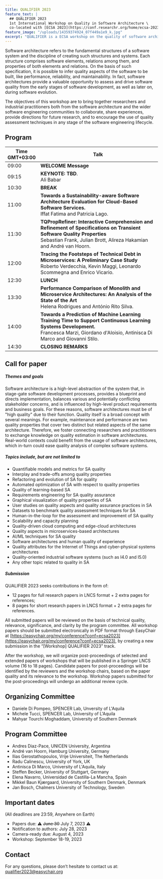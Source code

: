 ```yaml
---
title: QUALIFIER 2023
feature_text: |
  ## QUALIFIER 2023
  1st International Workshop on Quality in Software Architecture \
  co-located with [ECSA 2023](https://conf.researchr.org/home/ecsa-2023)
feature_image: "/uploads/14359374924_07f449a1e9_k.jpg"
excerpt: "QUALIFIER is a ECSA workshop on the quality of software architectures."
---
```


Software architecture refers to the fundamental structures of a software system and the discipline of creating such structures and systems. Each structure comprises software elements, relations among them, and properties of both elements and relations.
On the basis of such specification, it is possible to infer quality aspects of the software to be built, like performance, reliability, and maintainability.
In fact, software architectures provide a valuable opportunity to assess and drive software quality from the early stages of software development, as well as later on, during software evolution.

The objectives of this workshop are to bring together researchers and industrial practitioners both from the software architecture and the wider software engineering communities to collaborate, share experiences, provide directions for future research, and to encourage the use of quality assessment techniques in any stage of the software engineering lifecycle. 

## Program 

| Time <br/> GMT+03:00  | Talk |
| ---   | ---   |
| 09:00 | **WELCOME Message** |
| 09:15 | **KEYNOTE: TBD**. <br /> Ali Babar |
| 10:30 | **BREAK** |
| 11:00 | **Towards a Sustainability-aware Software Architecture Evaluation for Cloud-Based Software Services.** <br /> Iffat Fatima and Patricia Lago. |
| 11:30 | **TQPropRefiner: Interactive Comprehension and Refinement of Specifications on Transient Software Quality Properties** <br /> Sebastian Frank, Julian Brott, Alireza Hakamian and André van Hoorn. |
| 12:00 | **Tracing the Footsteps of Technical Debt in Microservices: A Preliminary Case Study** <br /> Roberto Verdecchia, Kevin Maggi, Leonardo Scommegna and Enrico Vicario. |
| 12:30 | **LUNCH** |
| 13:30 | **Performance Comparison of Monolith and Microservice Architectures: An Analysis of the State of the Art** <br /> Helena Rodrigues and António Rito Silva. |
| 14:00 | **Towards a Prediction of Machine Learning Training Time to Support Continuous Learning Systems Development.** <br /> Francesca Marzi, Giordano d'Aloisio, Antinisca Di Marco and Giovanni Stilo. |
| 14:30 | **CLOSING REMARKS** |

## Call for paper

##### Themes and goals

Software architecture is a high-level abstraction of the system that, in stage-gate software development processes, provides a blueprint and directs implementation, balances various and potentially conflicting stakeholder concerns, and is influenced by high-level product requirements and business goals. For these reasons, software architectures must be of "high quality" due to their function. Quality itself is a broad concept with several meanings. For example, maintenance and performance are two quality properties that cover two distinct but related aspects of the same architecture. Therefore, we foster connecting researchers and practitioners to exchange knowledge on quality estimation in software architectures. Real-world contexts could benefit from the usage of software architectures, which in-turn could ease quality analysis of complex software systems.

##### Topics include, but are not limited to

 - Quantifiable models and metrics for SA quality
 - Interplay and trade-offs among quality properties
 - Refactoring and evolution of SA for quality
 - Automated optimization of SA with respect to quality properties
 - Quality of learning-based SA
 - Requirements engineering for SA quality assurance
 - Graphical visualization of quality properties of SA
 - User studies on quality aspects and quality assurance practices in SA
 - Datasets to benchmark quality assessment techniques for SA
 - Human-in-the-loop for the assessment and improvement of SA quality
 - Scalability and capacity planning 
 - Quality-driven cloud computing and edge-cloud architectures
 - Quality aspects in microservices-based architectures
 - AI/ML techniques for SA quality
 - Software architectures and human quality of experience
 - Quality attributes for the Internet of Things and cyber-physical systems architectures
 - Quality-oriented industrial software systems (such as I4.0 and I5.0)
 - Any other topic related to quality in SA

##### Submission

QUALIFIER 2023 seeks contributions in the form of:
- 12 pages for full research papers in LNCS format + 2 extra pages for references;
- 8 pages for short research papers in LNCS format + 2 extra pages for references.

All submitted papers will be reviewed on the basis of technical quality, relevance, significance, and clarity by the program committee.
All workshop papers should be submitted electronically in PDF format through EasyChair at [https://easychair.org/my/conference?conf=ecsa2023](https://easychair.org/my/conference?conf=ecsa2023), by creating a new submission in the “[Workshop] QUALIFIER 2023” track.

After the workshop, we will organize post-proceedings of selected and extended papers of workshops that will be published in a Springer LNCS volume (16 to 18 pages).
Candidate papers for post-proceedings will be identified by the reviewers and the workshop chairs, based on the paper quality and its relevance to the workshop.
Workshop papers submitted for the post-proceedings will undergo an additional review cycle.

## Organizing Committee

 * Daniele Di Pompeo, SPENCER Lab, Unversity of L'Aquila
 * Michele Tucci, SPENCER Lab, University of L'Aquila
 * Mahyar Tourchi Moghaddam, University of Southern Denmark

## Program Committee

 - Andres Diaz-Pace, UNICEN University, Argentina
 - André van Hoorn, Hamburg University, Germany
 - Ilias Gerostathopoulos, Vrije Universiteit, The Netherlands
 - Radu Calinescu, University of York, UK
 - Antinisca Di Marco, University of L'Aquila, Italy
 - Steffen Becker, University of Stuttgart, Germany
 - Elena Navarro, Universidad de Castilla-La Mancha, Spain
 - Mikkel Baun Kjærgaard, University of Southern Denmark, Denmark
 - Jan Bosch, Chalmers University of Technology, Sweden

## Important dates 
(All deadlines are 23:59, Anywhere on Earth)

 - Papers due: :warning: ~~June 30~~ July 7, 2023 :warning:
 - Notification to authors: July 28, 2023
 - Camera-ready due: August 4, 2023
 - Workshop: September 18-19, 2023

## Contact
For any questions, please don’t hesitate to contact us at: [qualifier2023@easychair.org](mailto:qualifier2023@easychair.org)
